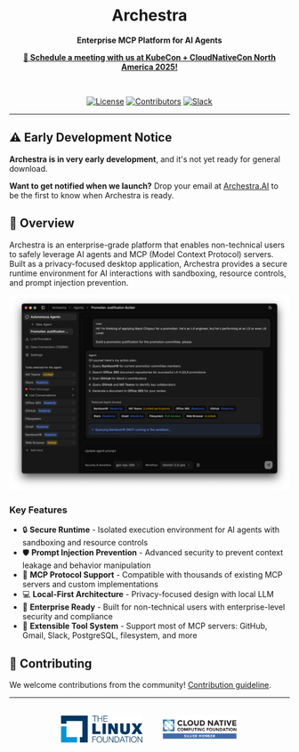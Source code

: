 <div align="center">  
  
  # Archestra
  
  **Enterprise MCP Platform for AI Agents**

  **[📅 Schedule a meeting with us at KubeCon + CloudNativeCon North America 2025!](https://calendly.com/archestra/kubecon)**
  
  <br />
  
  [![License](https://img.shields.io/github/license/archestra-ai/archestra)](LICENSE)
  [![Contributors](https://img.shields.io/github/contributors/archestra-ai/archestra)](https://github.com/archestra-ai/archestra/graphs/contributors)
  [![Slack](https://img.shields.io/badge/Slack-Join%20Community-4A154B?logo=slack)](https://join.slack.com/t/archestracommunity/shared_invite/zt-39yk4skox-zBF1NoJ9u4t59OU8XxQChg)
</div>

---

## ⚠️ Early Development Notice

**Archestra is in very early development**, and it's not yet ready for general download.

**Want to get notified when we launch?** Drop your email at [Archestra.AI](https://www.archestra.ai/) to be the first to know when Archestra is ready.

## 🚀 Overview

Archestra is an enterprise-grade platform that enables non-technical users to safely leverage AI agents and MCP (Model Context Protocol) servers. Built as a privacy-focused desktop application, Archestra provides a secure runtime environment for AI interactions with sandboxing, resource controls, and prompt injection prevention.

![Archestra Screenshot](desktop_app/public/images/screenshot.png)

### Key Features

- 🔒 **Secure Runtime** - Isolated execution environment for AI agents with sandboxing and resource controls
- 🛡️ **Prompt Injection Prevention** - Advanced security to prevent context leakage and behavior manipulation
- 🔌 **MCP Protocol Support** - Compatible with thousands of existing MCP servers and custom implementations
- 💻 **Local-First Architecture** - Privacy-focused design with local LLM
- 🎯 **Enterprise Ready** - Built for non-technical users with enterprise-level security and compliance
- 🔧 **Extensible Tool System** - Support most of MCP servers: GitHub, Gmail, Slack, PostgreSQL, filesystem, and more

## 🤝 Contributing

We welcome contributions from the community! [Contribution guideline](https://www.archestra.ai/docs/contributing).

---

<div align="center">
  <br />
  <a href="https://www.archestra.ai/blog/archestra-joins-cncf-linux-foundation"><img src="desktop_app/public/images/linux-foundation-logo.png" height="50" alt="Linux Foundation" /></a>
  &nbsp;&nbsp;&nbsp;&nbsp;&nbsp;&nbsp;
  <a href="https://www.archestra.ai/blog/archestra-joins-cncf-linux-foundation"><img src="desktop_app/public/images/cncf-logo.png" height="50" alt="CNCF" /></a>
</div>
